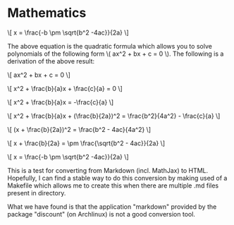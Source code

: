 # Mathematics

\\[
x = \frac{-b \pm \sqrt{b^2 -4ac}}{2a}
\\]

The above equation is the quadratic formula which allows you to solve polynomials of the following form \\( ax^2 + bx + c = 0 \\). The following is a derivation of the
above result:

\\[
ax^2 + bx + c = 0
\\]

\\[
x^2 + \frac{b}{a}x + \frac{c}{a} = 0
\\]

\\[
x^2 + \frac{b}{a}x = -\frac{c}{a}
\\]

\\[
x^2 + \frac{b}{a}x + (\frac{b}{2a})^2 = \frac{b^2}{4a^2} - \frac{c}{a}
\\]

\\[
(x + \frac{b}{2a})^2 = \frac{b^2 - 4ac}{4a^2}
\\]

\\[
x + \frac{b}{2a} = \pm \frac{\sqrt{b^2 - 4ac}}{2a}
\\]

\\[
x = \frac{-b \pm \sqrt{b^2 -4ac}}{2a}
\\]

This is a test for converting from Markdown (incl. MathJax) to HTML. Hopefully, I can find a stable way to do this conversion by making used of a Makefile which allows me to create this when there are multiple .md files present in directory.

What we have found is that the application "markdown" provided by the package "discount" (on Archlinux) is not a good conversion tool.
